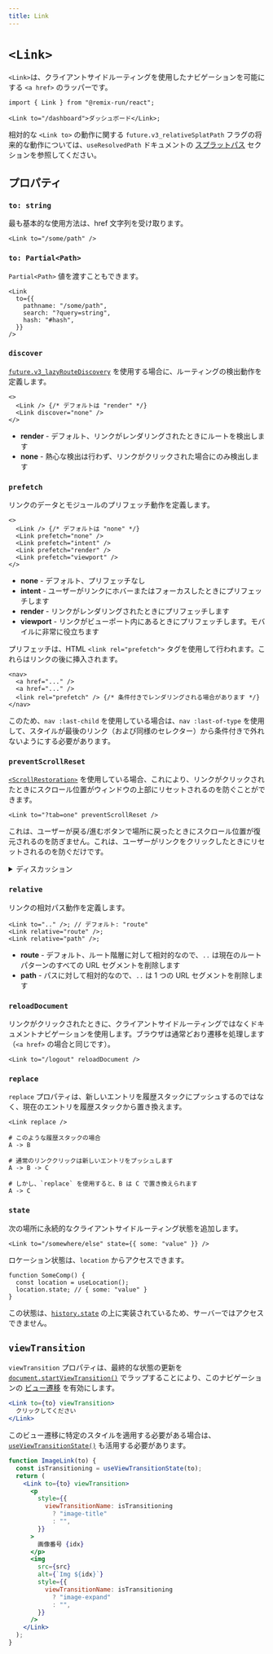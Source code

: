 ```yaml
---
title: Link
---
```


# `<Link>`

`<Link>`は、クライアントサイドルーティングを使用したナビゲーションを可能にする `<a href>` のラッパーです。

```tsx
import { Link } from "@remix-run/react";

<Link to="/dashboard">ダッシュボード</Link>;
```

<docs-info>相対的な `<Link to>` の動作に関する `future.v3_relativeSplatPath` フラグの将来的な動作については、`useResolvedPath` ドキュメントの [スプラットパス][relativesplatpath] セクションを参照してください。</docs-info>

## プロパティ

### `to: string`

最も基本的な使用方法は、href 文字列を受け取ります。

```tsx
<Link to="/some/path" />
```

### `to: Partial<Path>`

`Partial<Path>` 値を渡すこともできます。

```tsx
<Link
  to={{
    pathname: "/some/path",
    search: "?query=string",
    hash: "#hash",
  }}
/>
```

### `discover`

[`future.v3_lazyRouteDiscovery`][lazy-route-discovery] を使用する場合に、ルーティングの検出動作を定義します。

```tsx
<>
  <Link /> {/* デフォルトは "render" */}
  <Link discover="none" />
</>
```

- **render** - デフォルト、リンクがレンダリングされたときにルートを検出します
- **none** - 熱心な検出は行わず、リンクがクリックされた場合にのみ検出します

### `prefetch`

リンクのデータとモジュールのプリフェッチ動作を定義します。

```tsx
<>
  <Link /> {/* デフォルトは "none" */}
  <Link prefetch="none" />
  <Link prefetch="intent" />
  <Link prefetch="render" />
  <Link prefetch="viewport" />
</>
```

- **none** - デフォルト、プリフェッチなし
- **intent** - ユーザーがリンクにホバーまたはフォーカスしたときにプリフェッチします
- **render** - リンクがレンダリングされたときにプリフェッチします
- **viewport** - リンクがビューポート内にあるときにプリフェッチします。モバイルに非常に役立ちます

プリフェッチは、HTML `<link rel="prefetch">` タグを使用して行われます。これらはリンクの後に挿入されます。

```tsx
<nav>
  <a href="..." />
  <a href="..." />
  <link rel="prefetch" /> {/* 条件付きでレンダリングされる場合があります */}
</nav>
```

このため、`nav :last-child` を使用している場合は、`nav :last-of-type` を使用して、スタイルが最後のリンク（および同様のセレクター）から条件付きで外れないようにする必要があります。

### `preventScrollReset`

[`<ScrollRestoration>`][scroll-restoration-component] を使用している場合、これにより、リンクがクリックされたときにスクロール位置がウィンドウの上部にリセットされるのを防ぐことができます。

```tsx
<Link to="?tab=one" preventScrollReset />
```

これは、ユーザーが戻る/進むボタンで場所に戻ったときにスクロール位置が復元されるのを防ぎません。これは、ユーザーがリンクをクリックしたときにリセットされるのを防ぐだけです。

<details>

<summary>ディスカッション</summary>

この動作が必要になる場合の例として、ページの上部にない URL 検索パラメータを操作するタブのリストがあります。トグルされたコンテンツがビューポートからスクロールされる可能性があるため、スクロール位置が上部にジャンプすることを望まないでしょう！

```text
      ┌─────────────────────────┐
      │                         ├──┐
      │                         │  │
      │                         │  │ スクロール
      │                         │  │ ビューから外れる
      │                         │  │
      │                         │ ◄┘
    ┌─┴─────────────────────────┴─┐
    │                             ├─┐
    │                             │ │ ビューポート
    │   ┌─────────────────────┐   │ │
    │   │  タブ   タブ   タブ    │   │ │
    │   ├─────────────────────┤   │ │
    │   │                     │   │ │
    │   │                     │   │ │
    │   │ コンテンツ             │   │ │
    │   │                     │   │ │
    │   │                     │   │ │
    │   └─────────────────────┘   │ │
    │                             │◄┘
    └─────────────────────────────┘

```

</details>

### `relative`

リンクの相対パス動作を定義します。

```tsx
<Link to=".." />; // デフォルト: "route"
<Link relative="route" />;
<Link relative="path" />;
```

- **route** - デフォルト、ルート階層に対して相対的なので、`..` は現在のルートパターンのすべての URL セグメントを削除します
- **path** - パスに対して相対的なので、`..` は 1 つの URL セグメントを削除します

### `reloadDocument`

リンクがクリックされたときに、クライアントサイドルーティングではなくドキュメントナビゲーションを使用します。ブラウザは通常どおり遷移を処理します（`<a href>` の場合と同じです）。

```tsx
<Link to="/logout" reloadDocument />
```

### `replace`

`replace` プロパティは、新しいエントリを履歴スタックにプッシュするのではなく、現在のエントリを履歴スタックから置き換えます。

```tsx
<Link replace />
```

```
# このような履歴スタックの場合
A -> B

# 通常のリンククリックは新しいエントリをプッシュします
A -> B -> C

# しかし、`replace` を使用すると、B は C で置き換えられます
A -> C
```

### `state`

次の場所に永続的なクライアントサイドルーティング状態を追加します。

```tsx
<Link to="/somewhere/else" state={{ some: "value" }} />
```

ロケーション状態は、`location` からアクセスできます。

```tsx
function SomeComp() {
  const location = useLocation();
  location.state; // { some: "value" }
}
```

この状態は、[`history.state`][history-state] の上に実装されているため、サーバーではアクセスできません。

## `viewTransition`

`viewTransition` プロパティは、最終的な状態の更新を [`document.startViewTransition()`][document-start-view-transition] でラップすることにより、このナビゲーションの [ビュー遷移][view-transitions] を有効にします。

```jsx
<Link to={to} viewTransition>
  クリックしてください
</Link>
```

このビュー遷移に特定のスタイルを適用する必要がある場合は、[`useViewTransitionState()`][use-view-transition-state] も活用する必要があります。

```jsx
function ImageLink(to) {
  const isTransitioning = useViewTransitionState(to);
  return (
    <Link to={to} viewTransition>
      <p
        style={{
          viewTransitionName: isTransitioning
            ? "image-title"
            : "",
        }}
      >
        画像番号 {idx}
      </p>
      <img
        src={src}
        alt={`Img ${idx}`}
        style={{
          viewTransitionName: isTransitioning
            ? "image-expand"
            : "",
        }}
      />
    </Link>
  );
}
```

[scroll-restoration-component]: ./scroll-restoration
[history-state]: https://developer.mozilla.org/en-US/docs/Web/API/History/state
[view-transitions]: https://developer.mozilla.org/en-US/docs/Web/API/View_Transitions_API
[document-start-view-transition]: https://developer.mozilla.org/en-US/docs/Web/API/Document/startViewTransition
[use-view-transition-state]: ../hooks/use-view-transition-state
[relativesplatpath]: ../hooks/use-resolved-path#splat-paths
[lazy-route-discovery]: ../guides/lazy-route-discovery



